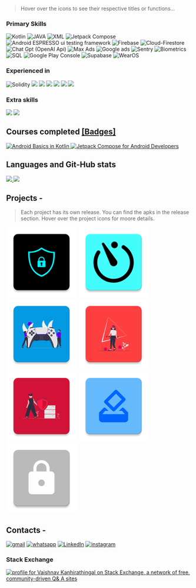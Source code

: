 > Hover over the icons to see their respective titles or functions...

### Primary Skills

<div>
<img src="https://user-images.githubusercontent.com/94210466/176880688-46732008-93f7-4fd6-8177-286f566d50df.svg" height=48 title="Kotlin">
<img src="https://user-images.githubusercontent.com/94210466/176880691-4ab9e925-6394-436f-861e-5958410a6cc2.svg" height=48 title="JAVA">
<img src="https://user-images.githubusercontent.com/94210466/176882996-7df75494-3edd-483a-8800-5ef39ca4369b.png" height=48 title="XML">
<img src="https://funkymuse.dev/assets/img/compose/compose_logo.png" height=48 title="Jetpack Compose">
<img src="https://developer.android.com/static/images/training/testing/espresso.png" height=48 title="Android ESPRESSO ui testing framework">
<img src="https://user-images.githubusercontent.com/94210466/176881692-82e3d732-64ae-4ffa-adfb-e3012433279f.svg" height=48 title="Firebase">
<img src="https://user-images.githubusercontent.com/94210466/176891077-0c14f0da-93cb-4d77-a3d2-bb5290d887ee.svg" height=48 title="Cloud-Firestore">
<img src="https://github.com/Vaishnav-Kanhirathingal/Vaishnav-Kanhirathingal/assets/94210466/69dd0d75-d170-410b-a192-e465d295ae26" height="48" title="Chat Gpt (OpenAI Api)">
<img src="https://th.bing.com/th?id=ODLS.c0682015-73df-4e47-8c62-6f1b8f901091&w=32&h=32&qlt=91&pcl=fffffa&o=6&pid=1.2" height=48 title="Max Ads">
<img src="https://github.com/Vaishnav-Kanhirathingal/Vaishnav-Kanhirathingal/assets/94210466/60daed75-38aa-4bd7-b84a-13770fa21473" height=48 title="Google ads">
<img src="https://th.bing.com/th?id=ODLS.f46432d0-40f7-4c89-8e1e-18ec86120902&w=32&h=32&qlt=90&pcl=fffffa&o=6&pid=1.2" height=48 title="Sentry">
<img src="https://github.com/Vaishnav-Kanhirathingal/Vaishnav-Kanhirathingal/assets/94210466/a78caaf0-582f-4b6b-b721-1486dd140316" height="48" title="Biometrics">
<img src="https://user-images.githubusercontent.com/94210466/176883215-43740ce7-2846-4e81-b139-c2f20d3b4e19.png" height=48 title="SQL">
<img src="https://github.com/user-attachments/assets/f9037693-234d-4589-a10c-dfa20da7b9bc" height=48 title="Google Play Console">
<img src="https://github.com/user-attachments/assets/77f07425-e186-40b8-af71-a40d6fb62c59" height=48 title="Supabase">
<img src="https://github.com/user-attachments/assets/6ef38261-b84b-4aee-956f-723a3b2455de" height=48 title="WearOS">
</div>

### Experienced in

<img src = "https://github.com/Vaishnav-Kanhirathingal/Vaishnav-Kanhirathingal/assets/94210466/2299b5bb-fa1b-4e06-864c-7673f0d7284a" height = "48" title = "Solidity">
<img src = "https://user-images.githubusercontent.com/94210466/176891264-73080865-8a23-474b-b4c5-0d65bcf12bba.svg" height = 48>
<img src = "https://user-images.githubusercontent.com/94210466/176882150-a2db58bd-4895-407d-bd0b-dcf5d1cd915b.svg" height = 48>
<img src = "https://user-images.githubusercontent.com/94210466/176882240-678b5588-a0cb-474f-902d-072ecd037965.svg" height = 48>
<img src = "https://user-images.githubusercontent.com/94210466/176881833-c22ce8a5-b810-4bbe-9dd2-286ba83ac36e.svg" height = 48>
<img src = "https://user-images.githubusercontent.com/94210466/176890920-b20875fc-fc33-487c-becf-f389f8605a94.svg" height = 48>
<img src = "https://user-images.githubusercontent.com/94210466/176883523-e7b53dfd-c053-463b-8785-129a6c82a2fa.svg" height = 48>

### Extra skills

<img src = "https://user-images.githubusercontent.com/94210466/177001999-52f6e94a-fae4-4060-b9fd-cf7987ec4580.svg" height = 48>
<img src = "https://user-images.githubusercontent.com/94210466/177002004-03712bfa-601f-40b1-81d5-73127a35387d.svg" height = 48>

## Courses completed [[Badges]](https://g.dev/Vaishnav-Kanhirathingal)

<a href="https://developer.android.com/courses/android-basics-kotlin/course">
    <img
            src="https://developer.android.com/static/images/hero-assets/kotlin-certified-grey.svg" ,
            height=200,
            title="Android Basics in Kotlin">
</a>
<a href="https://developer.android.com/courses/jetpack-compose/course">
    <img
            src="https://developer.android.com/static/courses/jetpack-compose/images/course-logo.svg" ,
            height=200,
            title="Jetpack Compose for Android Developers">

</a>

## Languages and Git-Hub stats

<a href="https://github.com/anuraghazra/github-readme-stats">
    <img src="https://github-readme-stats.vercel.app/api?username=Vaishnav-Kanhirathingal&hide_border=true&theme=transparent&include_all_commits=true"
         height=200/>
</a>
<a href="https://github.com/anuraghazra/convoychat">
    <img src="https://github-readme-stats.vercel.app/api/top-langs?username=Vaishnav-Kanhirathingal&layout=compact&langs_count=8&card_width=320&hide_border=true&theme=transparent"
         height=200/>
</a>

## Projects -

> Each project has its own release. You can find the apks in the release section. Hover over the project icons for moore
> details.

[![PassMark app icon](https://raw.githubusercontent.com/Vaishnav-Kanhirathingal/PassMark/refs/heads/main/app/src/main/res/mipmap-xxxhdpi/ic_launcher.webp "[PassMark] - PassMark is a password saving application focused on high end security and Material You theming. it has features as dynamic theming, biometrics, optional offline storing of passwords for additional peace of mind and a simple to understand UI")](https://github.com/Vaishnav-Kanhirathingal/PassMark)
[![Scheuler Icon](https://github.com/Vaishnav-Kanhirathingal/Scheduler/blob/main/app/src/main/res/mipmap-xxxhdpi/ic_launcher.png?raw=true "[Scheduler Compose] - This is a task reminder app which acheives its motive by pushing undismissable notifications. This was a practice project to improve compose skills")](https://github.com/Vaishnav-Kanhirathingal/Scheduler)
[![Game - Stream android app icon](https://github.com/Vaishnav-Kanhirathingal/G-Stream-MOBILE/blob/main/app/src/main/res/mipmap-xxxhdpi/ic_launcher.png?raw=true "[Game - Stream Mobile] - This app is responsible for sending control signals to the desktop side. It also displays gameplay streamed from the PC")](https://github.com/Vaishnav-Kanhirathingal/G-Stream-MOBILE)
[![Game - Stream desktop app icon](https://github.com/Vaishnav-Kanhirathingal/G-Stream-Desktop/blob/main/src/main/resources/app_icon_mipmap/mipmap-xxxhdpi/ic_launcher.png?raw=true "[Game - Stream Desktop] - This app is responsible for recieving control signals from the android side. It also streams gameplay streamed to the android device")](https://github.com/Vaishnav-Kanhirathingal/G-Stream-Desktop)
[![CRYPTILE app icon](https://github.com/Vaishnav-Kanhirathingal/CRYPTILE/raw/main/app/src/main/res/mipmap-xxxhdpi/ic_launcher.png "[CRYPTILE] - CRYPTILE is a file encryption app which creates a file structure (i.e. a vault/safe). Users can then add their files to this safe. The app also uses account authentication to lock a safe to a specific account.")](https://github.com/Vaishnav-Kanhirathingal/CRYPTILE)
[![Block - VS app icon](https://github.com/Vaishnav-Kanhirathingal/BlockChain-VS/raw/main/app/src/main/res/mipmap-xxxhdpi/ic_launcher.png "This app is a block-chain based voting system app which uses the ethereum's ropsten testnet to perform transactions. Since the transition of Ethereum to a proof of stake, This application no longer works.")](https://github.com/Vaishnav-Kanhirathingal/BlockChain-VS)
[![Save - Pass app icon](https://github.com/Vaishnav-Kanhirathingal/Save-Pass/raw/main/app/src/main/res/mipmap-xxxhdpi/ic_launcher.png "[Save - Pass] - Save-Pass is a password saving app which stores passwords and uses a combination of a master password and/or biometrics to access those passwords.")](https://github.com/Vaishnav-Kanhirathingal/Save-Pass)

## Contacts -

[![gmail](https://user-images.githubusercontent.com/94210466/176989132-d3aea8a4-f425-4977-a3e2-e6daf569a140.svg "Gmail")](mailto:vaishnav.kanhira@gmail.com)
[![whatsapp](https://user-images.githubusercontent.com/94210466/176989471-2df5e9f0-0edd-4a1a-ba0a-a169b7ec612b.svg "Whatsapp")](https://wa.me/917219648837)
[![LinkedIn](https://github.com/Vaishnav-Kanhirathingal/Vaishnav-Kanhirathingal/assets/94210466/264d3829-1780-40a7-9126-7ae39c4e7615 "Linkedin")](https://www.linkedin.com/in/vaishnav-kanhirathingal-2b8b6b224/)
[![instagram](https://user-images.githubusercontent.com/94210466/176988556-79d612d7-6ed2-4b48-ac2e-71f1c14422b4.svg "Instagram")](https://www.instagram.com/vaishnav_k.p/)

### Stack Exchange

<a href="https://stackexchange.com/users/23358250/vaishnav-kanhirathingal?tab=accounts"><img src="https://stackexchange.com/users/flair/23358250.png?theme=clean" width="208" height="58" alt="profile for Vaishnav Kanhirathingal on Stack Exchange, a network of free, community-driven Q&amp; A sites" title="profile for Vaishnav Kanhirathingal on Stack Exchange, a network of free, community-driven Q&amp; A sites"></a>
